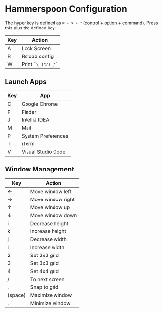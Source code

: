 # Hammerspoon Configuration

The hyper key is defined as `⌘ + ⌥ + ⌃` (control + option + command). Press this plus the defined key:

| Key | Action             |
| --- | ------------------ |
| A   | Lock Screen        |
| R   | Reload config      |
| W   | Print `¯\_(ツ)_/¯` |

## Launch Apps

| Key | App                |
| --- | ------------------ |
| C   | Google Chrome      |
| F   | Finder             |
| J   | IntelliJ IDEA      |
| M   | Mail               |
| P   | System Preferences |
| T   | iTerm              |
| V   | Visual Studio Code |

## Window Management

| Key     | Action            |
| ------- | ----------------- |
| ←       | Move window left  |
| →       | Move window right |
| ↑       | Move window up    |
| ↓       | Move window down  |
| i       | Decrease height   |
| k       | Increase height   |
| j       | Decrease width    |
| l       | Increase width    |
| 2       | Set 2x2 grid      |
| 3       | Set 3x3 grid      |
| 4       | Set 4x4 grid      |
| /       | To next screen    |
| ,       | Snap to grid      |
| (space) | Maximize window   |
| .       | Minimize window   |
